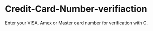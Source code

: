 # Credit-Card-Number-verifiaction
Enter your VISA, Amex or Master card number for verification with C. 
